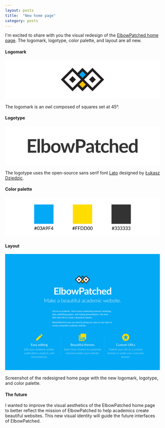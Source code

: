 ```yaml
---
layout: posts
title:  "New home page"
category: posts
---
```


I'm excited to share with you the visual redesign of the [ElbowPatched home page](http://www.elbowpatched.com).
The logomark, logotype, color palette, and layout are all new.

#### Logomark

<img src="/img/posts/2015-03/logomark.png"
     title="ElbowPatched logomark"
     class="img-thumbnail
            img-responsive">

The logomark is an owl composed of squares set at 45&deg;.

#### Logotype

<img src="/img/posts/2015-03/logotype.png"
     title="ElbowPatched logotype"
     class="img-thumbnail
            img-responsive">

The logotype uses the open-source sans serif font [Lato](http://www.latofonts.com/lato-free-fonts/)
designed by [Łukasz Dziedzic](http://www.latofonts.com/team/).

#### Color palette

<img src="/img/posts/2015-03/color-palette.png"
     title="Elbowpatched color palette"
     class="img-thumbnail
            img-responsive">

#### Layout

<a href="http://www.elbowpatched.com">
  <img src="/img/posts/2015-03/home-page.png"
       title="Elbowpatched home page"
       class="img-thumbnail
              img-responsive">
</a>

Screenshot of the redesigned home page with the new logomark, logotype, and color palette.

#### The future

I wanted to improve the visual aesthetics of the ElbowPatched home page
to better reflect the mission of ElbowPatched to help academics create beautiful websites.
This new visual identity will guide the future interfaces of ElbowPatched.